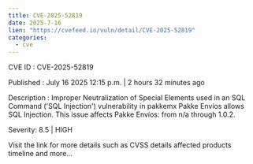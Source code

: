 ```yaml
--- 
title: CVE-2025-52819
date: 2025-7-16
lien: "https://cvefeed.io/vuln/detail/CVE-2025-52819"
categories:
  - cve
---
```


CVE ID : CVE-2025-52819

Published :  July 16
2025
12:15 p.m. | 2 hours
32 minutes ago

Description : Improper Neutralization of Special Elements used in an SQL Command ('SQL Injection') vulnerability in pakkemx Pakke Envíos allows SQL Injection. This issue affects Pakke Envíos: from n/a through 1.0.2.

Severity: 8.5 | HIGH

Visit the link for more details
such as CVSS details
affected products
timeline
and more...

